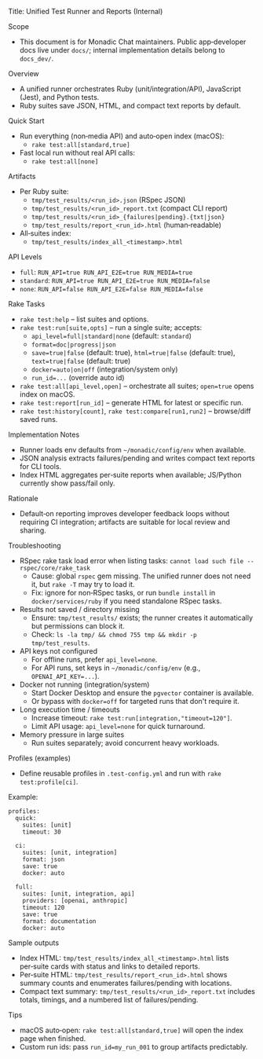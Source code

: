 Title: Unified Test Runner and Reports (Internal)

Scope
- This document is for Monadic Chat maintainers. Public app‑developer docs live under `docs/`; internal implementation details belong to `docs_dev/`.

Overview
- A unified runner orchestrates Ruby (unit/integration/API), JavaScript (Jest), and Python tests.
- Ruby suites save JSON, HTML, and compact text reports by default.

Quick Start
- Run everything (non‑media API) and auto‑open index (macOS):
  - `rake test:all[standard,true]`
- Fast local run without real API calls:
  - `rake test:all[none]`

Artifacts
- Per Ruby suite:
  - `tmp/test_results/<run_id>.json` (RSpec JSON)
  - `tmp/test_results/<run_id>_report.txt` (compact CLI report)
  - `tmp/test_results/<run_id>_{failures|pending}.{txt|json}`
  - `tmp/test_results/report_<run_id>.html` (human‑readable)
- All‑suites index:
  - `tmp/test_results/index_all_<timestamp>.html`

API Levels
- `full`: `RUN_API=true RUN_API_E2E=true RUN_MEDIA=true`
- `standard`: `RUN_API=true RUN_API_E2E=true RUN_MEDIA=false`
- `none`: `RUN_API=false RUN_API_E2E=false RUN_MEDIA=false`

Rake Tasks
- `rake test:help` – list suites and options.
- `rake test:run[suite,opts]` – run a single suite; accepts:
  - `api_level=full|standard|none` (default: `standard`)
  - `format=doc|progress|json`
  - `save=true|false` (default: true), `html=true|false` (default: true), `text=true|false` (default: true)
  - `docker=auto|on|off` (integration/system only)
  - `run_id=...` (override auto id)
- `rake test:all[api_level,open]` – orchestrate all suites; `open=true` opens index on macOS.
- `rake test:report[run_id]` – generate HTML for latest or specific run.
- `rake test:history[count]`, `rake test:compare[run1,run2]` – browse/diff saved runs.

Implementation Notes
- Runner loads env defaults from `~/monadic/config/env` when available.
- JSON analysis extracts failures/pending and writes compact text reports for CLI tools.
- Index HTML aggregates per‑suite reports when available; JS/Python currently show pass/fail only.

Rationale
- Default‑on reporting improves developer feedback loops without requiring CI integration; artifacts are suitable for local review and sharing.

Troubleshooting
- RSpec rake task load error when listing tasks: `cannot load such file -- rspec/core/rake_task`
  - Cause: global `rspec` gem missing. The unified runner does not need it, but `rake -T` may try to load it.
  - Fix: ignore for non‑RSpec tasks, or run `bundle install` in `docker/services/ruby` if you need standalone RSpec tasks.
- Results not saved / directory missing
  - Ensure: `tmp/test_results/` exists; the runner creates it automatically but permissions can block it.
  - Check: `ls -la tmp/ && chmod 755 tmp && mkdir -p tmp/test_results`.
- API keys not configured
  - For offline runs, prefer `api_level=none`.
  - For API runs, set keys in `~/monadic/config/env` (e.g., `OPENAI_API_KEY=...`).
- Docker not running (integration/system)
  - Start Docker Desktop and ensure the `pgvector` container is available.
  - Or bypass with `docker=off` for targeted runs that don't require it.
- Long execution time / timeouts
  - Increase timeout: `rake test:run[integration,"timeout=120"]`.
  - Limit API usage: `api_level=none` for quick turnaround.
- Memory pressure in large suites
  - Run suites separately; avoid concurrent heavy workloads.

Profiles (examples)
- Define reusable profiles in `.test-config.yml` and run with `rake test:profile[ci]`.

Example:
```
profiles:
  quick:
    suites: [unit]
    timeout: 30

  ci:
    suites: [unit, integration]
    format: json
    save: true
    docker: auto

  full:
    suites: [unit, integration, api]
    providers: [openai, anthropic]
    timeout: 120
    save: true
    format: documentation
    docker: auto
```

Sample outputs
- Index HTML: `tmp/test_results/index_all_<timestamp>.html` lists per‑suite cards with status and links to detailed reports.
- Per‑suite HTML: `tmp/test_results/report_<run_id>.html` shows summary counts and enumerates failures/pending with locations.
- Compact text summary: `tmp/test_results/<run_id>_report.txt` includes totals, timings, and a numbered list of failures/pending.

Tips
- macOS auto‑open: `rake test:all[standard,true]` will open the index page when finished.
- Custom run ids: pass `run_id=my_run_001` to group artifacts predictably.
